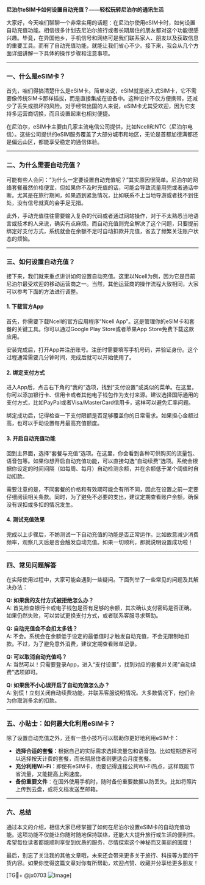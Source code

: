 **尼泊尔eSIM卡如何设置自动充值？——轻松玩转尼泊尔的通讯生活**

大家好，今天咱们聊聊一个非常实用的话题：在尼泊尔使用eSIM卡时，如何设置自动充值功能。相信很多计划去尼泊尔旅行或者长期居住的朋友都对这个功能很感兴趣。毕竟，在异国他乡，手机信号和网络可是我们联系家人、朋友以及获取信息的重要工具。而有了自动充值功能，就能让我们省心不少。接下来，我会从几个方面详细讲解一下具体的操作步骤和注意事项。

---

### 一、什么是eSIM卡？

首先，咱们得搞清楚什么是eSIM卡。简单来说，eSIM就是嵌入式SIM卡，它不需要像传统SIM卡那样插拔，而是直接集成在设备中。这种设计不仅方便携带，还减少了丢失或损坏的风险。对于经常出国的人来说，eSIM卡尤其受欢迎，因为它支持多运营商切换，而且设置起来也相对便捷。

在尼泊尔，eSIM卡主要由几家主流电信公司提供，比如Ncell和NTC（尼泊尔电信）。这些公司提供的eSIM服务覆盖了大部分城市和地区，无论是首都加德满都还是偏远山区，都能享受稳定的通信体验。

---

### 二、为什么需要自动充值？

可能有些人会问：“为什么一定要设置自动充值呢？”其实原因很简单。尼泊尔的网络套餐虽然价格便宜，但如果你不及时充值的话，可能会导致流量用完或者通话中断。尤其是在旅行期间，如果遇到紧急情况，比如联系不上当地导游或者找不到住处，没有信号就真的会手足无措。

此外，手动充值往往需要输入复杂的代码或者通过网站操作，对于不太熟悉当地语言或技术的人来说，确实有点麻烦。而自动充值则完全解决了这个问题，只要提前绑定好支付方式，系统就会在余额不足时自动扣款并充值，省去了频繁关注账户状态的烦恼。

---

### 三、如何设置自动充值？

接下来，我们就来重点讲讲如何设置自动充值。这里以Ncell为例，因为它是目前尼泊尔最受欢迎的移动运营商之一。当然，其他运营商的操作流程大致相同，大家可以参考下面的方法进行调整。

#### 1. 下载官方App

首先，你需要下载Ncell的官方应用程序“Ncell App”。这是管理你的eSIM卡和套餐的关键工具。你可以通过Google Play Store或者苹果App Store免费下载这款应用。

安装完成后，打开App并注册账号。注册时需要填写手机号码，并验证身份。这个过程通常需要几分钟时间，完成后就可以开始使用了。

#### 2. 绑定支付方式

进入App后，点击右下角的“我的”选项，找到“支付设置”或类似的菜单。在这里，你可以添加银行卡、信用卡或者其他电子钱包作为支付来源。建议选择国际通用的支付方式，比如PayPal或者Visa/MasterCard信用卡，这样可以避免汇率问题。

绑定成功后，记得检查一下支付限额是否足够覆盖你的日常需求。如果担心金额过高，也可以手动设置每月最高充值额度。

#### 3. 开启自动充值功能

回到主界面，选择“套餐与充值”选项。在这里，你会看到各种可供购买的流量包、语音包等。如果你想开启自动充值功能，可以直接勾选“自动续费”选项。系统会根据你设定的时间间隔（如每周、每月）自动检测余额，并在余额低于某个阈值时自动扣款。

需要注意的是，不同套餐的价格和有效期可能会有所不同，因此在设置之前一定要仔细阅读相关条款。同时，为了避免不必要的支出，建议定期查看账户余额，确保没有误扣或多扣的情况发生。

#### 4. 测试充值效果

完成以上步骤后，不妨测试一下自动充值的功能是否正常运作。比如故意减少消费频率，观察几天后是否会触发自动充值。如果一切顺利，那就说明设置成功啦！

---

### 四、常见问题解答

在实际使用过程中，大家可能会遇到一些疑问。下面列举了一些常见的问题及其解决办法：

**Q: 如果我的支付方式被拒绝怎么办？**  
A: 首先检查银行卡或电子钱包是否有足够的余额，其次确认支付密码是否正确。如果仍然失败，可以尝试更换支付方式，或者联系客服寻求帮助。

**Q: 自动充值会不会扣太多钱？**  
A: 不会。系统会在余额低于设定的最低值时才触发自动充值，不会无限制地扣款。不过，为了避免意外消费，建议定期查看账单记录。

**Q: 可以取消自动充值吗？**  
A: 当然可以！只需要登录App，进入“支付设置”，找到对应的套餐并关闭“自动续费”选项即可。

**Q: 如果我不小心误开启了自动充值怎么办？**  
A: 别慌！立刻关闭自动续费功能，并联系客服说明情况。大多数情况下，他们会为你取消多余的扣款。

---

### 五、小贴士：如何最大化利用eSIM卡？

除了设置自动充值之外，还有一些小技巧可以帮助你更好地利用eSIM卡：

- **选择合适的套餐**：根据自己的实际需求选择流量包和语音包。比如短期游客可以选择按天计费的套餐，而长期居住者则更适合月度套餐。
- **充分利用Wi-Fi**：即使有eSIM卡，也要记得连接公共Wi-Fi热点，这样既能节省流量，又能提高上网速度。
- **备份重要文件**：在国外使用手机时，随时备份重要数据以防丢失。比如将照片上传到云盘，或将文档发送至邮箱。

---

### 六、总结

通过本文的介绍，相信大家已经掌握了如何在尼泊尔设置eSIM卡的自动充值功能。这项功能不仅能让你随时随地保持联络，还能大大提升旅行或生活的便利性。希望每位读者都能顺利享受到优质的服务，尽情探索这个神秘而又美丽的国度！

最后，别忘了关注我的其他文章哦，未来还会带来更多关于旅行、科技等方面的干货内容。如果你觉得这篇文章对你有所帮助，欢迎点赞、收藏并分享给更多朋友！

[TG💪+ @jx0703 ![Image](https://github.com/user-attachments/assets/dbca1d08-cadb-493c-b0ec-ad6f7a83f270)]